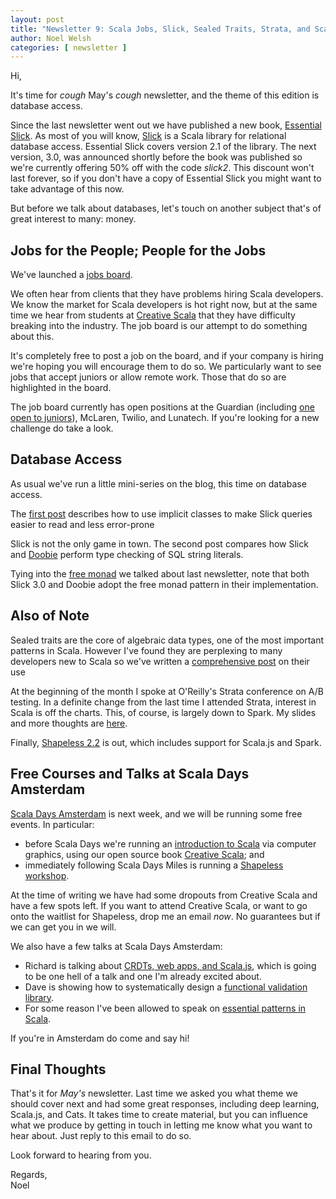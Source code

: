```yaml
---
layout: post
title: "Newsletter 9: Scala Jobs, Slick, Sealed Traits, Strata, and Scala Days"
author: Noel Welsh
categories: [ newsletter ]
---
```

Hi,

It's time for *cough* May's *cough* newsletter, and the theme of this edition is database access.

Since the last newsletter went out we have published a new book, [Essential Slick][essential-slick]. As most of you will know, [Slick][slick] is a Scala library for relational database access. Essential Slick covers version 2.1 of the library. The next version, 3.0, was announced shortly before the book was published so we're currently offering 50% off with the code *slick2*. This discount won't last forever, so if you don't have a copy of Essential Slick you might want to take advantage of this now.

But before we talk about databases, let's touch on another subject that's of great interest to many: money.

<!-- break -->


## Jobs for the People; People for the Jobs

We've launched a [jobs board][job-board].

We often hear from clients that they have problems hiring Scala developers. We know the market for Scala developers is hot right now, but at the same time we hear from students at [Creative Scala][creative-scala-book] that they have difficulty breaking into the industry. The job board is our attempt to do something about this.

It's completely free to post a job on the board, and if your company is hiring we're hoping you will encourage them to do so. We particularly want to see jobs that accept juniors or allow remote work. Those that do so are highlighted in the board.

The job board currently has open positions at the Guardian (including [one open to juniors][guardian-juniors]), McLaren, Twilio, and Lunatech. If you're looking for a new challenge do take a look.


## Database Access

As usual we've run a little mini-series on the blog, this time on database access.

The [first post][slick-enrichment] describes how to use implicit classes to make Slick queries easier to read and less error-prone 

Slick is not the only game in town. The second post compares how Slick and [Doobie][doobie] perform type checking of SQL string literals.

Tying into the [free monad][free-monad-simple] we talked about last newsletter, note that both Slick 3.0 and Doobie adopt the free monad pattern in their implementation.


## Also of Note

Sealed traits are the core of algebraic data types, one of the most important patterns in Scala. However I've found they are perplexing to many developers new to Scala so we've written a [comprehensive post][sealed-traits] on their use

At the beginning of the month I spoke at O'Reilly's Strata conference on A/B testing. In a definite change from the last time I attended Strata, interest in Scala is off the charts. This, of course, is largely down to Spark. My slides and more thoughts are [here][strata].

Finally, [Shapeless 2.2][shapeless-2.2] is out, which includes support for Scala.js and Spark.


## Free Courses and Talks at Scala Days Amsterdam

[Scala Days Amsterdam][scala-days-amsterdam] is next week, and we will be running some free events. In particular:

- before Scala Days we're running an [introduction to Scala][creative-scala] via computer graphics, using our open source book [Creative Scala][creative-scala-book]; and
- immediately following Scala Days Miles is running a [Shapeless workshop][shapeless].

At the time of writing we have had some dropouts from Creative Scala and have a few spots left. If you want to attend Creative Scala, or want to go onto the waitlist for Shapeless, drop me an email *now*. No guarantees but if we can get you in we will.

We also have a few talks at Scala Days Amsterdam:

- Richard is talking about [CRDTs, web apps, and Scala.js][scala-days-amsterdam-richard], which is going to be one hell of a talk and one I'm already excited about.
- Dave is showing how to systematically design a [functional validation library][scala-days-amsterdam-dave].
- For some reason I've been allowed to speak on [essential patterns in Scala][scala-days-amsterdam-noel].

If you're in Amsterdam do come and say hi!


## Final Thoughts

That's it for *May's* newsletter. Last time we asked you what theme we should cover next and had some great responses, including deep learning, Scala.js, and Cats. It takes time to create material, but you can influence what we produce by getting in touch in letting me know what you want to hear about. Just reply to this email to do so.

Look forward to hearing from you.

Regards,<br/>
Noel

[free-monad-simple]: http://underscore.io/blog/posts/2015/04/14/free-monads-are-simple.html
[scala-days-amsterdam]: http://event.scaladays.org/scaladays-amsterdam-2015
[shapeless]: http://underscore.io/events/2015-06-11-advanced-scala-shapeless.html
[creative-scala]: http://underscore.io/events/2015-06-08-creative-scala.html
[creative-scala-book]: http://underscore.io/training/courses/creative-scala/
[scala-days-amsterdam-noel]: http://event.scaladays.org/scaladays-amsterdam-2015#!#schedulePopupExtras-6914
[scala-days-amsterdam-dave]: http://event.scaladays.org/scaladays-amsterdam-2015#!#schedulePopupExtras-6958
[scala-days-amsterdam-richard]: http://event.scaladays.org/scaladays-amsterdam-2015#!#schedulePopupExtras-6925
[guardian-juniors]: http://underscore.io/jobs/2015-05-20-guardian-content-api/
[job-board]: http://underscore.io/jobs
[slick-enrichment]: http://underscore.io/blog/posts/2015/05/15/slick-enrichment.html
[strata]: http://underscore.io/blog/posts/2015/05/14/strata-hadoop-world.html
[sealed-traits]: http://underscore.io/blog/posts/2015/06/02/everything-about-sealed.html
[shapeless-2.2]: http://milessabin.com/blog/2015/05/27/shapeless-2.2.0/
[essential-slick]: http://underscore.io/training/courses/essential-slick/
[slick]: http://slick.typesafe.com/
[doobie]: https://github.com/tpolecat/doobie
